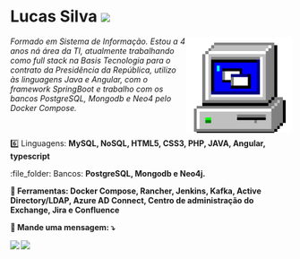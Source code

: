# Lucas Silva  <img src="https://github.com/TheDudeThatCode/TheDudeThatCode/blob/master/Assets/Mario_Hello_Big.gif" width="40" />

<img align="right" alt="PC GIF" src="https://github.com/TheDudeThatCode/TheDudeThatCode/blob/master/Assets/PC.gif" width="190" />

<p>
  <em>
    Formado em Sistema de Informação. Estou a 4 anos ná área da TI, atualmente trabalhando como full stack na Basis Tecnologia para o contrato da Presidência da República, utilizo às linguagens Java e Angular, com o framework SpringBoot e trabalho com os bancos PostgreSQL, Mongodb e Neo4 pelo Docker Compose.
  </em> 
</p>

<br>

<p align="left">
 6️⃣ Linguagens: <strong>
 MySQL, NoSQL, HTML5, CSS3, PHP, JAVA, Angular, typescript</strong>
</p>

<p align="left">
:file_folder: Bancos:  <strong>
 PostgreSQL, Mongodb e Neo4j.
</p>

<p align="left">
 💼 Ferramentas: <strong>Docker Compose, Rancher, Jenkins, Kafka, Active Directory/LDAP, Azure AD Connect, Centro de administração do Exchange, Jira e Confluence</strong>
</p>



<p align="left">
 💌 Mande uma mensagem: ⤵️
</p>



<p align="left">
<a href="mailto:pklucasds@gmail.com" alt="Gmail">
<img src="https://img.shields.io/badge/-Gmail-FF0000?style=flat-square&labelColor=FF0000&logo=gmail&logoColor=white&link=GMAIL" /></a>



<a href="https://www.linkedin.com/in/lucas-henrique-da-silva-aa740610b/" alt="Linkedin">
<img src="https://img.shields.io/badge/-Linkedin-0e76a8?style=flat-square&logo=Linkedin&logoColor=white&link=https://www.linkedin.com/in/mateus-nascimento-14a4b4139/" /></a>


